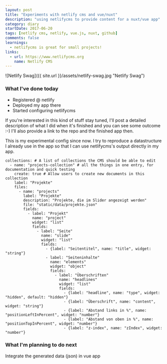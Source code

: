 ```yaml
---
layout: post
title: "Experiments with netlify cms and vue/nuxt"
description: "using netlifycms to provide content for a nuxt/vue app"
category: diary
startDate: 2017-06-20
tags: [netlify cms, netlify, vue.js, nuxt, github]
comments: false
learnings: 
  - netlifycms is great for small projects!
links:
  - url: https://www.netlifycms.org
    name: Netlify CMS
---
```

![Netlify Swag]({{ site.url }}/assets/netlify-swag.jpg "Netlify Swag")
### What I've done today

* Registered @ netlify
* Deployed my app there
* Started configuring netlifycms

If you're interested in this kind of stuff stay tuned, I'll post a detailed description of what I did when it's finished and you can see some outcome :-)
I'll also provide a link to the repo and the finished app then.


This is my experimental config since now.
I try to reproduce a datastructure I already use in the app so that I can use netlifycms's output directly in my app.
````
collections: # A list of collections the CMS should be able to edit
  - name: "projects-collection" # all the things in one entry, for documentation and quick testing
    create: true # Allow users to create new documents in this collection
    label: "Projekte"
    files:
      - name: "projects"
        label: "Projekte"
        description: "Projekte, die im Slider angezeigt werden"
        file: "static/data/projekte.json"
        fields:
          - label: "Projekt"
            name: "project"
            widget: "list"
            fields:
              - label: "Seite"
                name: "slide"
                widget: "list"
                fields:
                  - {label: "Seitentitel", name: "title", widget: "string"}
                  - label: "Seiteninhalte"
                    name: "elements"
                    widget: "object"
                    fields:
                      - label: "Überschriften"
                        name: "headlines"
                        widget: "list"
                        fields:
                          - {label: "headline", name: "type", widget: "hidden", default: "hidden"}
                          - {label: "Überschrift", name: "content", widget: "string"}
                          - {label: "Abstand links in %", name: "positionLeftInPercent", widget: "number"}
                          - {label: "Abstand von oben in %", name: "positionTopInPercent", widget: "number"}
                          - {label: "z-index", name: "zIndex", widget: "number"}

````

### What I'm planning to do next

Integrate the generated data (json) in vue app
